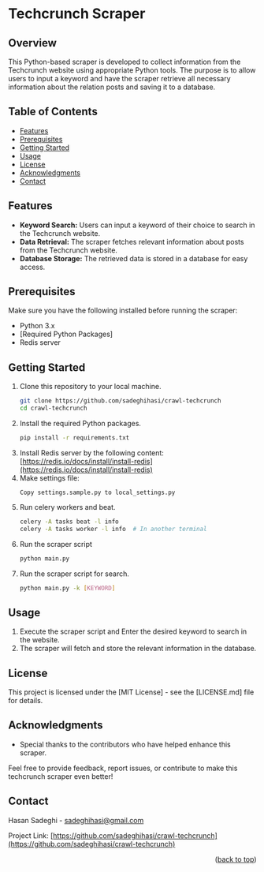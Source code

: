 # Techcrunch Scraper

## Overview
This Python-based scraper is developed to collect information from the Techcrunch website using appropriate Python tools. The purpose is to allow users to input a keyword and have the scraper retrieve all necessary information about the relation posts and saving it to a database.

## Table of Contents

- [Features](#features)
- [Prerequisites](#prerequisites)
- [Getting Started](#getting-started)
- [Usage](#usage)
- [License](#license)
- [Acknowledgments](#acknowledgments)
- [Contact](#contact)

## Features
- **Keyword Search:** Users can input a keyword of their choice to search in the Techcrunch website.
- **Data Retrieval:** The scraper fetches relevant information about posts from the Techcrunch website.
- **Database Storage:** The retrieved data is stored in a database for easy access.

## Prerequisites
Make sure you have the following installed before running the scraper:
- Python 3.x
- [Required Python Packages]
- Redis server

## Getting Started
1. Clone this repository to your local machine.
   ```bash
   git clone https://github.com/sadeghihasi/crawl-techcrunch
   cd crawl-techcrunch
   ```
2. Install the required Python packages.
   ```bash
   pip install -r requirements.txt
   ```
3. Install Redis server by the following content:
   [https://redis.io/docs/install/install-redis](https://redis.io/docs/install/install-redis)
4. Make settings file:
   ```
   Copy settings.sample.py to local_settings.py
   ```
5. Run celery workers and beat.
   ```bash
   celery -A tasks beat -l info
   celery -A tasks worker -l info  # In another terminal
   ```
6. Run the scraper script
   ```bash
   python main.py
   ```
7. Run the scraper script for search.
   ```bash
   python main.py -k [KEYWORD]
   ```

## Usage
1. Execute the scraper script and Enter the desired keyword to search in the website.
2. The scraper will fetch and store the relevant information in the database.

## License
This project is licensed under the [MIT License] - see the [LICENSE.md] file for details.

## Acknowledgments
- Special thanks to the contributors who have helped enhance this scraper.

Feel free to provide feedback, report issues, or contribute to make this techcrunch scraper even better!

<!-- CONTACT -->
## Contact

Hasan Sadeghi - sadeghihasi@gmail.com

Project Link: [https://github.com/sadeghihasi/crawl-techcrunch](https://github.com/sadeghihasi/crawl-techcrunch)

<p align="right">(<a href="#readme-top">back to top</a>)</p>


<!-- MARKDOWN LINKS & IMAGES -->
[github-url]: https://github.com/sadeghihasi
[linkedin-url]: https://linkedin.com/in/sadeghihasi
